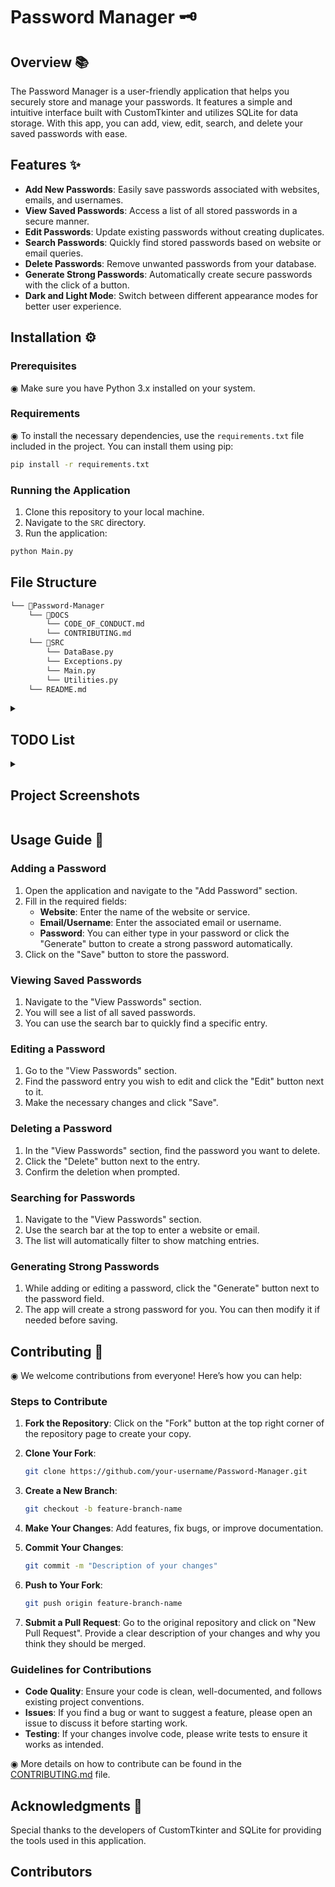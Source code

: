 
# Password Manager 🗝️

## Overview 📚

The Password Manager is a user-friendly application that helps you securely store and manage your passwords. It features a simple and intuitive interface built with CustomTkinter and utilizes SQLite for data storage. With this app, you can add, view, edit, search, and delete your saved passwords with ease.

## Features ✨

- **Add New Passwords**: Easily save passwords associated with websites, emails, and usernames.
- **View Saved Passwords**: Access a list of all stored passwords in a secure manner.
- **Edit Passwords**: Update existing passwords without creating duplicates.
- **Search Passwords**: Quickly find stored passwords based on website or email queries.
- **Delete Passwords**: Remove unwanted passwords from your database.
- **Generate Strong Passwords**: Automatically create secure passwords with the click of a button.
- **Dark and Light Mode**: Switch between different appearance modes for better user experience.

## Installation ⚙️

### Prerequisites

◉ Make sure you have Python 3.x installed on your system.

### Requirements

◉ To install the necessary dependencies, use the `requirements.txt` file included in the project. You can install them using pip:

```bash
pip install -r requirements.txt
```

### Running the Application

1. Clone this repository to your local machine.
2. Navigate to the `SRC` directory.
3. Run the application:

```bash
python Main.py
```

## File Structure

```markdown
└── 📁Password-Manager
    └── 📁DOCS
        └── CODE_OF_CONDUCT.md
        └── CONTRIBUTING.md
    └── 📁SRC
        └── DataBase.py
        └── Exceptions.py
        └── Main.py
        └── Utilities.py
    └── README.md
```

<details>
<summary><h2> TODO List </h2></summary>

1. **Enhance User Interface:**
   - Revise button placements and alignments for better UX.
   - Add tooltips or help icons for user guidance.
   - Implement a theme toggle (light/dark mode) for better accessibility.

2. **Improve Functionality:**
   - Implement password strength validation during password creation.
   - Add an option to categorize passwords (e.g., personal, work).
   - Introduce tags or labels for easier organization and searchability.
   - Allow exporting passwords to a CSV file for backup purposes.

3. **Implement Security Features:**
   - Add encryption for stored passwords for enhanced security.
   - Implement user authentication (master password) to access the app.
   - Enable secure password generation options (length, character types).

4. **Enhance Database Management:**
   - Implement a function to back up and restore the database.
   - Create a function to audit passwords for reusability or weak passwords.
   - Add data validation to ensure no duplicates are saved.

5. **Unit Testing:**
   - Write unit tests for critical functions (e.g., database interactions, password generation).
   - Set up automated testing with a CI/CD pipeline (e.g., GitHub Actions).

6. **Documentation:**
   - Expand the README.md with a usage guide and contribution instructions.
   - Create a wiki for detailed documentation on features and development guidelines.
   - Document the code with clear comments and docstrings for better readability.

7. **Code Refactoring:**
   - Review and refactor the code for better modularity and readability.
   - Optimize performance in database queries and UI responsiveness.

8. **User Feedback:**
   - Gather user feedback on the application’s usability and features.
   - Implement a feedback mechanism (e.g., a form or dialog within the app).

9. **Accessibility Improvements:**
   - Ensure the app meets accessibility standards (e.g., keyboard navigation, screen reader support).

10. **Mobile Compatibility:**
    - Explore options for creating a mobile version of the app using frameworks like Kivy or BeeWare.

</details>

<details>
<summary><h2>Project Screenshots</h2></summary>

![Main Interface](https://github.com/user-attachments/assets/aec80baf-91a6-4c5f-a0a5-734e763acb20)

![Password Entry](https://github.com/user-attachments/assets/59908581-28d4-4922-8fc4-187b9b27a598)

![Password List](https://github.com/user-attachments/assets/e5e4a3cb-87f0-45bd-af4b-f444c4f11cee)


</details>


## Usage Guide 📝

### Adding a Password
1. Open the application and navigate to the "Add Password" section.
2. Fill in the required fields:
   - **Website**: Enter the name of the website or service.
   - **Email/Username**: Enter the associated email or username.
   - **Password**: You can either type in your password or click the "Generate" button to create a strong password automatically.
3. Click on the "Save" button to store the password.

### Viewing Saved Passwords
1. Navigate to the "View Passwords" section.
2. You will see a list of all saved passwords.
3. You can use the search bar to quickly find a specific entry.

### Editing a Password
1. Go to the "View Passwords" section.
2. Find the password entry you wish to edit and click the "Edit" button next to it.
3. Make the necessary changes and click "Save".

### Deleting a Password
1. In the "View Passwords" section, find the password you want to delete.
2. Click the "Delete" button next to the entry.
3. Confirm the deletion when prompted.

### Searching for Passwords
1. Navigate to the "View Passwords" section.
2. Use the search bar at the top to enter a website or email.
3. The list will automatically filter to show matching entries.

### Generating Strong Passwords
1. While adding or editing a password, click the "Generate" button next to the password field.
2. The app will create a strong password for you. You can then modify it if needed before saving.

## Contributing 🤝

◉ We welcome contributions from everyone! Here’s how you can help:

### Steps to Contribute
1. **Fork the Repository**: Click on the "Fork" button at the top right corner of the repository page to create your copy.

2. **Clone Your Fork**:
   ```bash
   git clone https://github.com/your-username/Password-Manager.git
   ```

3. **Create a New Branch**:
   ```bash
   git checkout -b feature-branch-name
   ```

4. **Make Your Changes**: Add features, fix bugs, or improve documentation.

5. **Commit Your Changes**:
   ```bash
   git commit -m "Description of your changes"
   ```

6. **Push to Your Fork**:
   ```bash
   git push origin feature-branch-name
   ```

7. **Submit a Pull Request**: Go to the original repository and click on "New Pull Request". Provide a clear description of your changes and why you think they should be merged.

### Guidelines for Contributions
- **Code Quality**: Ensure your code is clean, well-documented, and follows existing project conventions.
- **Issues**: If you find a bug or want to suggest a feature, please open an issue to discuss it before starting work.
- **Testing**: If your changes involve code, please write tests to ensure it works as intended.

◉ More details on how to contribute can be found in the [CONTRIBUTING.md](DOCS/CONTRIBUTING.md) file.

## Acknowledgments 🙏
Special thanks to the developers of CustomTkinter and SQLite for providing the tools used in this application.

## Contributors

<!-- readme: <username1>,collaborators,<username2>,contributors,<username3>/- -start -->
<!-- readme: <username1>,collaborators,<username3>,contributors,<username3>/- -end -->
